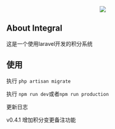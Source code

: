 <p align="center"><img src="https://laravel.com/assets/img/components/logo-laravel.svg"></p>

## About Integral
这是一个使用laravel开发的积分系统
## 使用
执行 `php artisan migrate`

执行 `npm run dev`或者`npm run production`

更新日志

v0.4.1
增加积分变更备注功能